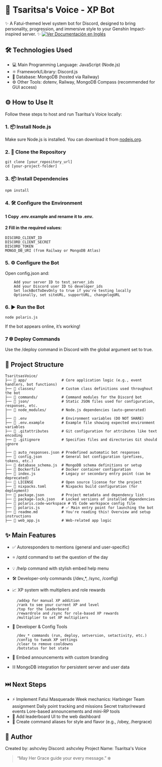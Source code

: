 # 🚀 Tsaritsa's Voice - XP Bot

✨ A Fatui-themed level system bot for Discord, designed to bring personality, progression, and immersive style to your Genshin Impact-inspired server. ✨
[![Ver Documentación en Inglés](https://deepwiki.com/badge.svg)](https://deepwiki.com/aschvley/Tsaritsas-Voice/1-overview)

## 🛠️ Technologies Used

- 💻 Main Programming Language: JavaScript (Node.js)
- ⚛️ Framework/Library: Discord.js
- 💾 Database: MongoDB (hosted via Railway)
- ⚙️ Other Tools: dotenv, Railway, MongoDB Compass (recommended for GUI access)

## ⚙️ How to Use It

Follow these steps to host and run Tsaritsa's Voice locally:

### 1. 📦 Install Node.js
Make sure Node.js is installed. You can download it from [nodejs.org](https://nodejs.org).

### 2. 📂 Clone the Repository

	git clone [your_repository_url]
	cd [your-project-folder]
 
### 3. 📦 Install Dependencies

	npm install
 
### 4.  🛠️ Configure the Environment
#### 1 Copy .env.example and rename it to .env.
#### 2 Fill in the required values:

	DISCORD_CLIENT_ID
	DISCORD_CLIENT_SECRET
	DISCORD_TOKEN
	MONGO_DB_URI (from Railway or MongoDB Atlas)
 
### 5. ⚙️ Configure the Bot
Open config.json and:
```
	Add your server ID to test_server_ids
	Add your Discord user ID to developer_ids
	Set lockBotToDevOnly to true if you're testing locally
	Optionally, set siteURL, supportURL, changelogURL
```
### 6. ▶️ Run the Bot

 	node polaris.js
  
If the bot appears online, it’s working!

### 7 🌐 Deploy Commands
Use the /deploy command in Discord with the global argument set to true.

## 📂 Project Structure

```
TsaritsasVoice/
├── 📂 app/                # Core application logic (e.g., event handlers, bot functions)
├── 📂 classes/            # Custom class definitions used throughout the bot
├── 📂 commands/           # Command modules for the Discord bot
├── 📂 json/               # Static JSON files used for configuration, responses, etc.
├── 📂 node_modules/       # Node.js dependencies (auto-generated)
│
├── 📄 .env                # Environment variables (DO NOT SHARE)
├── 📄 .env.example        # Example file showing expected environment variables
├── 📄 .gitattributes      # Git configuration for attributes like text encoding
├── 📄 .gitignore          # Specifies files and directories Git should ignore
│
├── 📄 auto_responses.json # Predefined automatic bot responses
├── 📄 config.json         # General bot configuration (prefixes, tokens, etc.)
├── 📄 database_schema.js  # MongoDB schema definitions or setup
├── 📄 Dockerfile          # Docker container configuration
├── 📄 index.js            # Legacy or secondary entry point (can be deprecated)
├── 📄 LICENSE             # Open source license for the project
├── 📄 nixpacks.toml       # Nixpacks build configuration (for deployment)
├── 📄 package.json        # Project metadata and dependency list
├── 📄 package-lock.json   # Locked versions of installed dependencies
├── 📄 polaris.code-workspace # VS Code workspace config file
├── 📄 polaris.js          # ✅ Main entry point for launching the bot
├── 📄 readme.md           # You're reading this! Overview and setup instructions
├── 📄 web_app.js          # Web-related app logic

```

## ✨ Main Features
- ✅ Autoresponders to mentions (general and user-specific)
- ⭐ /qotd command to set the question of the day
- 💡 /help command with stylish embed help menu
- 🛠️ Developer-only commands (/dev_*, /sync, /config)
- 📈 XP system with multipliers and role rewards
  
  ``` 
	/addxp for manual XP addition
	/rank to see your current XP and level
	/top for the leaderboard
	/rewardrole and /sync for role-based XP rewards
	/multiplier to set XP multipliers
  ```
  
- 🔧 Developer & Config Tools

  ```
	/dev_* commands (run, deploy, setversion, setactivity, etc.)
	/config to tweak XP settings
	/clear to remove cooldowns
	/botstatus for bot state
  ```
  
- 💬 Embed announcements with custom branding
- ⛓️ MongoDB integration for persistent server and user data

## ⏭️ Next Steps
- ⚡ Implement Fatui Masquerade Week mechanics:
	Harbinger Team assignment
	Daily point tracking and missions
	Secret traitor/reward events
	Lore-based announcements and mini-RP tools
- 🎯 Add leaderboard UI to the web dashboard
- 🔮 Create command aliases for style and flavor (e.g., /obey, /hergrace)

## 👤 Author
Created by: ashcvley
Discord: ashcvley
Project Name: Tsaritsa's Voice
> “May Her Grace guide your every message.” ❄️
